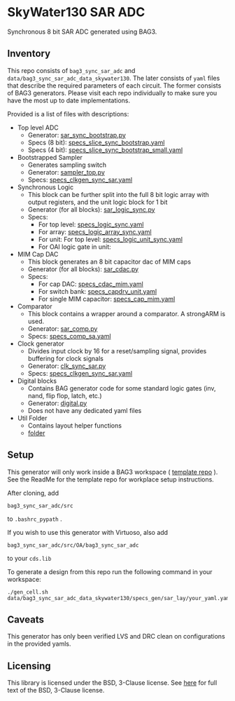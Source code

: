 # SkyWater130 SAR ADC 
Synchronous 8 bit SAR ADC generated using BAG3. 

## Inventory
This repo consists of `bag3_sync_sar_adc` and `data/bag3_sync_sar_adc_data_skywater130`. The later consists of `yaml` files that describe the required parameters of each circuit. The former consists of BAG3 generators. Please visit each repo individually to make sure you have the most up to date implementations. 

Provided is a list of files with descriptions:

 - Top level ADC
	 - Generator: [sar_sync_bootstrap.py](https://github.com/ucb-art/bag3_sync_sar_adc/blob/main/src/bag3_sync_sar_adc/layout/sar_sync_bootstrap.py) 
	 - Specs (8 bit): [specs_slice_sync_bootstrap.yaml](https://github.com/ucb-art/bag3_sync_sar_adc_data_skywater130/blob/main/specs_gen/sar_lay/specs_slice_sync_bootstrap.yaml)
	 - Specs (4 bit): [specs_slice_sync_bootstrap_small.yaml](https://github.com/ucb-art/bag3_sync_sar_adc_data_skywater130/blob/main/specs_gen/sar_lay/specs_slice_sync_bootstrap_small.yaml)
 - Bootstrapped Sampler
	- Generates sampling switch
	- Generator: [sampler_top.py](https://github.com/ucb-art/bag3_sync_sar_adc/blob/main/src/bag3_sync_sar_adc/layout/sampler_top.py) 
	- Specs:  [specs_clkgen_sync_sar.yaml](https://github.com/ucb-art/bag3_sync_sar_adc_data_skywater130/blob/main/specs_gen/bootstrap/specs_lay_sample_top.yaml) 
 - Synchronous Logic
	 - This block can be further split into the full 8 bit logic array with output registers, and the unit logic block for 1 bit
	 - Generator (for all blocks): [sar_logic_sync.py](https://github.com/ucb-art/bag3_sync_sar_adc/blob/main/src/bag3_sync_sar_adc/layout/sar_logic_sync.py) 
	 - Specs: 
		 - For top level: [specs_logic_sync.yaml](https://github.com/ucb-art/bag3_sync_sar_adc_data_skywater130/blob/main/specs_gen/sar_lay/specs_logic_sync.yaml)
		 - For array: [specs_logic_array_sync.yaml](https://github.com/ucb-art/bag3_sync_sar_adc_data_skywater130/blob/main/specs_gen/sar_lay/specs_logic_array_sync.yaml)
		 - For unit:  For top level: [specs_logic_unit_sync.yaml](https://github.com/ucb-art/bag3_sync_sar_adc_data_skywater130/blob/main/specs_gen/sar_lay/specs_logic_unit_sync.yaml)
		 - For OAI logic gate in unit: 
- MIM Cap DAC
	- This block generates an 8 bit capacitor dac of MIM caps
	- Generator (for all blocks): [sar_cdac.py](https://github.com/ucb-art/bag3_sync_sar_adc/blob/main/src/bag3_sync_sar_adc/layout/sar_cdac.py) 
	- Specs: 
		- For cap DAC: [specs_cdac_mim.yaml](https://github.com/ucb-art/bag3_sync_sar_adc_data_skywater130/blob/main/specs_gen/sar_lay/specs_cdac_mim.yaml)
		- For switch bank: [specs_capdrv_unit.yaml](https://github.com/ucb-art/bag3_sync_sar_adc_data_skywater130/blob/main/specs_gen/sar_lay/specs_capdrv_unit.yaml)
		- For single MIM capacitor:  [specs_cap_mim.yaml](https://github.com/ucb-art/bag3_sync_sar_adc_data_skywater130/blob/main/specs_gen/sar_lay/specs_cap_mim.yaml)
- Comparator
	- This block contains a wrapper around a comparator. A strongARM is used.
	- Generator: [sar_comp.py](https://github.com/ucb-art/bag3_sync_sar_adc/blob/main/src/bag3_sync_sar_adc/layout/sar_comp.py) 
	- Specs:  [specs_comp_sa.yaml](https://github.com/ucb-art/bag3_sync_sar_adc_data_skywater130/blob/main/specs_gen/sar_lay/specs_comp.yaml) 
- Clock generator
	- Divides input clock by 16 for a reset/sampling signal, provides buffering for clock signals
	- Generator: [clk_sync_sar.py](https://github.com/ucb-art/bag3_sync_sar_adc/blob/main/src/bag3_sync_sar_adc/layout/clk_sync_sar.py) 
	- Specs:  [specs_clkgen_sync_sar.yaml](https://github.com/ucb-art/bag3_sync_sar_adc_data_skywater130/blob/main/specs_gen/sar_lay/specs_clkgen_sync_sar.yaml) 
- Digital blocks
	- Contains BAG generator code for some standard logic gates (inv, nand, flip flop, latch, etc.)
	- Generator: [digital.py](https://github.com/ucb-art/bag3_sync_sar_adc/blob/main/src/bag3_sync_sar_adc/layout/digital.py) 
	- Does not have any dedicated yaml files
- Util Folder
	- Contains layout helper functions
	- [folder](https://github.com/ucb-art/bag3_sync_sar_adc/blob/main/src/bag3_sync_sar_adc/layout/util) 


## Setup
This generator will only work inside a BAG3 workspace ( [template repo](https://github.com/ucb-art/bag3_skywater130_workspace) ). See the ReadMe for the template repo for workplace setup instructions.

After cloning, add
 ```
 bag3_sync_sar_adc/src 
 ```
 to `.bashrc_pypath` .  

If you wish to use this generator with Virtuoso, also add 
```
bag3_sync_sar_adc/src/OA/bag3_sync_sar_adc
``` 
to your `cds.lib`

To generate a design from this repo run the following command in your workspace: 
```
./gen_cell.sh data/bag3_sync_sar_adc_data_skywater130/specs_gen/sar_lay/your_yaml.yaml
```
## Caveats
This generator has only been verified LVS and DRC clean on configurations in the provided yamls. 

## Licensing

This library is licensed under the BSD, 3-Clause license.  See [here](LICENSE) for full text of the BSD, 3-Clause license.
